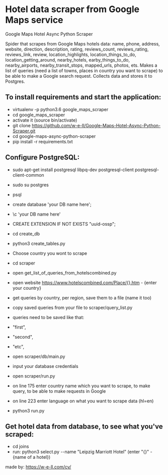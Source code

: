 # Hotel data scraper from Google Maps service

Google Maps Hotel Async Python Scraper

Spider that scrapes from Google Maps hotels data: name, phone, address, website, direction,
description, rating, reviews_count, reviews_rating, reviews_link, review,
location_highlights, location_things_to_do, location_getting_around, nearby_hotels,
earby_things_to_do, nearby_airports, nearby_transit_stops, mapped_urls, photos, ets.
Makes a list of queries (need a list of towns, places in country you want to scrape) to be able
to make a Google search request. Collects data and stores it to Postgres.

## To install requirements and start the application:

* virtualenv -p python3.6 google_maps_scraper
* cd google_maps_scraper
* activate it (source bin/activate)
* git clone https://github.com/w-e-ll/Google-Maps-Hotel-Async-Python-Scraper.git
* cd google-maps-async-python-scraper
* pip install -r requirements.txt

## Configure PostgreSQL:

* sudo apt-get install postgresql libpq-dev postgresql-client postgresql-client-common
* sudo su postgres
* psql
* create database 'your DB name here';
* \c 'your DB name here'
* CREATE EXTENSION IF NOT EXISTS "uuid-ossp";
* cd create_db
* python3 create_tables.py

* Choose country you wont to scrape
* cd scraper
* open get_list_of_queries_from_hotelscombined.py
* open website https://www.hotelscombined.com/Place/{}.htm - {enter your country}
* get queries by country, per region, save them to a file (name it too)
* copy saved queries from your file to scraper/query_list.py
* queries need to be saved like that:
* "first",
* "second",
* "etc",
* open scraper/db/main.py
* input your database credentials
* open scraper/run.py
* on line 175 enter country name which you want to scrape, to make query, to be able to make requests in Google
* on line 223 enter language on what you want to scrape data (hl=en)
* python3 run.py

## Get hotel data from database, to see what you've scraped:
* cd joins
* run: python3 select.py --name "Leipzig Marriott Hotel"  (enter "{}" - {name of a hotel})


made by: https://w-e-ll.com/cv/
